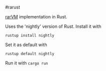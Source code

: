 #rarust

[rarVM](https://esolangs.org/wiki/RarVM) implementation in Rust.

Uses the 'nightly' version of Rust. Install it with

```rustup install nightly```

Set it as default with

```rustup default nightly```

Run it with
```cargo run```
